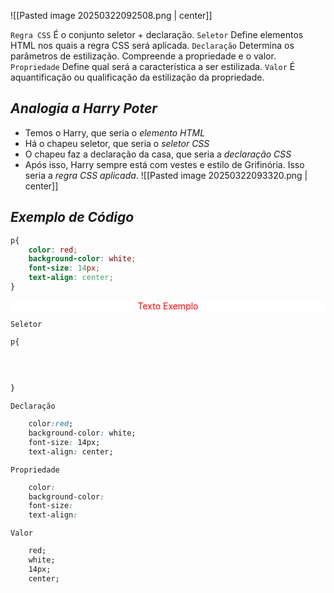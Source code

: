 ![[Pasted image 20250322092508.png | center]]

`Regra CSS`
	É o conjunto seletor + declaração.
	`Seletor`
		Define elementos HTML nos quais a regra CSS será aplicada.
	`Declaração`
		Determina os parâmetros de estilização. Compreende a propriedade e o valor.
		`Propriedade`
			Define qual será a característica a ser estilizada.
		`Valor`
			É aquantificação ou qualificação da estilização da propriedade.

## *Analogia a Harry Poter*

- Temos o Harry, que seria o *elemento HTML*
- Há o chapeu seletor, que seria o *seletor CSS*
- O chapeu faz a declaração da casa, que seria a *declaração CSS*
- Após isso, Harry sempre está com vestes e estilo de Grifinória. Isso seria a *regra CSS aplicada*.
![[Pasted image 20250322093320.png | center]]

## *Exemplo de Código*

```css
p{
	color: red;
	background-color: white;
	font-size: 14px;
	text-align: center;
}
```
<p style="color: red; background-color: white; font-size: 14px; text-align:center;">Texto Exemplo</p>

`Seletor`
```CSS
p{
	
	
	
	
}
```

`Declaração`
```CSS
	color:red; 
	background-color: white; 
	font-size: 14px; 
	text-align: center;
```

`Propriedade`
```CSS
	color:
	background-color: 
	font-size:
	text-align:
```

`Valor`
```CSS
	red; 
	white; 
	14px; 
	center;
```